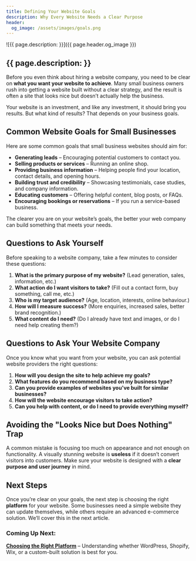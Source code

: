 ```yaml
---
title: Defining Your Website Goals
description: Why Every Website Needs a Clear Purpose
header:
  og_image: /assets/images/goals.png
---
```


![{{ page.description: }}]({{ page.header.og_image }})

## {{ page.description: }}

Before you even think about hiring a website company, you need to be clear
on **what you want your website to achieve**. Many small business owners rush
into getting a website built without a clear strategy, and the result is often
a site that looks nice but doesn’t actually help the business.

Your website is an investment, and like any investment, it should bring you
results. But what kind of results? That depends on your business goals.

## Common Website Goals for Small Businesses

Here are some common goals that small business websites should aim for:

- **Generating leads** – Encouraging potential customers to contact you.
- **Selling products or services** – Running an online shop.
- **Providing business information** – Helping people find your location, contact details, and opening hours.
- **Building trust and credibility** – Showcasing testimonials, case studies, and company information.
- **Educating customers** – Offering helpful content, blog posts, or FAQs.
- **Encouraging bookings or reservations** – If you run a service-based business.

The clearer you are on your website’s goals, the better your web company
can build something that meets your needs.

## Questions to Ask Yourself

Before speaking to a website company, take a few minutes to consider these
questions:

1. **What is the primary purpose of my website?** (Lead generation, sales, information, etc.)
2. **What action do I want visitors to take?** (Fill out a contact form, buy something, call me, etc.)
3. **Who is my target audience?** (Age, location, interests, online behaviour.)
4. **How will I measure success?** (More enquiries, increased sales, better brand recognition.)
5. **What content do I need?** (Do I already have text and images, or do I need help creating them?)

## Questions to Ask Your Website Company

Once you know what you want from your website, you can ask potential website
providers the right questions:

1. **How will you design the site to help achieve my goals?**
2. **What features do you recommend based on my business type?**
3. **Can you provide examples of websites you've built for similar businesses?**
4. **How will the website encourage visitors to take action?**
5. **Can you help with content, or do I need to provide everything myself?**

## Avoiding the "Looks Nice but Does Nothing" Trap

A common mistake is focusing too much on appearance and not enough on
functionality. A visually stunning website is **useless** if it doesn’t
convert visitors into customers. Make sure your website is designed with a
**clear purpose and user journey** in mind.

## Next Steps

Once you’re clear on your goals, the next step is choosing the right
**platform** for your website. Some businesses need a simple website they can
update themselves, while others require an advanced e-commerce solution.
We’ll cover this in the next article.

### Coming Up Next:
**[Choosing the Right Platform](../platform/)** – Understanding whether WordPress,
Shopify, Wix, or a custom-built solution is best for you.

